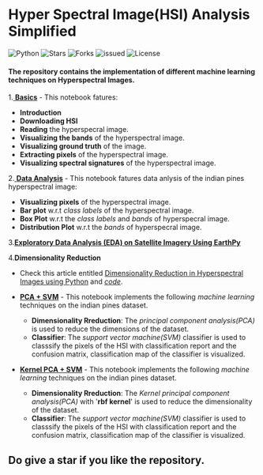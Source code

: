 # Hyper Spectral Image(HSI) Analysis Simplified
  ![Python](https://img.shields.io/badge/Python-3.6-green.svg)
  ![Stars](https://img.shields.io/github/stars/syamkakarla98/Hyper-Spectral-Image-Analysis-Simplified)
  ![Forks]( https://img.shields.io/github/forks/syamkakarla98/Hyper-Spectral-Image-Analysis-Simplified)
  ![issued](https://img.shields.io/github/issues/syamkakarla98/Hyper-Spectral-Image-Analysis-Simplified)
  ![License](https://img.shields.io/github/license/syamkakarla98/Hyperspectral_Image_Analysis_Simplified)
  <!-- [![Downloads](https://img.shields.io/github/downloads/syamkakarla98/Hyperspectral_Image_Analysis_Simplified/total.svg)](https://github.com/syamkakarla98/Hyperspectral_Image_Analysis_Simplified)
-->
  
#### The repository contains the implementation of different machine learning techniques on Hyperspectral Images.

1.[ **Basics**](https://github.com/syamkakarla98/Hyperspectral_Image_Analysis_Simplified/blob/master/Basics.ipynb) - This notebook fatures:
  * **Introduction**
  * **Downloading HSI**
  * **Reading** the hyperspecral image.
  * **Visualizing the bands** of the hyperspectral image.
  * **Visualizing ground truth** of the image.
  * **Extracting pixels** of the hyperspectral image.
  * **Visualizing spectral signatures** of the hyperspectral image.


2.[ **Data Analysis**](https://github.com/syamkakarla98/Hyperspectral_Image_Analysis_Simplified/blob/master/Data%20Analysis.ipynb) - This notebook fatures data anlysis of the indian pines hyperspectral image:
  * **Visualizing pixels** of the hyperspectral image.
  * **Bar plot** w.r.t _class labels_ of the hyperspectral image.
  * **Box Plot** w.r.t the _class labels_ and _bands_ of hyperspecral image.
  * **Distribution Plot** w.r.t the _bands_ of hyperspecral image.

3.[**Exploratory Data Analysis (EDA) on Satellite Imagery Using EarthPy**](https://towardsdatascience.com/exploratory-data-analysis-eda-on-satellite-imagery-using-earthpy-c0e186fe4293)

4.**Dimensionality Reduction**
  * Check this article entitled [Dimensionality Reduction in Hyperspectral Images using Python](https://towardsdatascience.com/dimensionality-reduction-in-hyperspectral-images-using-python-611b40b6accc) and [*code*](https://github.com/syamkakarla98/Hyperspectral_Image_Analysis_Simplified/blob/master/Articles/Dimensionality_Reduction_on%C2%A0HSI_using_PCA.ipynb).
  
  
  * [ **PCA + SVM**](https://github.com/syamkakarla98/Hyperspectral_Image_Analysis_Simplified/blob/master/PCA%2BSVM.ipynb) - This notebook implements the following _machine learning_ techniques on the indian pines dataset.
    * **Dimensionality Rreduction**: The _principal component analysis(PCA)_ is used to reduce the dimensions of the dataset.
    * **Classifier**: The _support vector machine(SVM)_ classifier is used to classsify the pixels of the HSI with classification report and the confusion matrix, classification map of the classifier is visualized.
  
 * [ **Kernel PCA + SVM**](https://github.com/syamkakarla98/Hyperspectral_Image_Analysis_Simplified/blob/master/kernel%20PCA%2BSVM.ipynb)  - This notebook implements the following _machine learning_ techniques on the indian pines dataset.
 
    * **Dimensionality Rreduction**: The _Kernel principal component analysis(PCA)_  with '**rbf kernel**' is used to reduce the dimensionality of the dataset.
    * **Classifier**: The _support vector machine(SVM)_ classifier is used to classsify the pixels of the HSI with classification report and the confusion matrix, classification map of the classifier is visualized.



## Do give a star if you like the repository.
